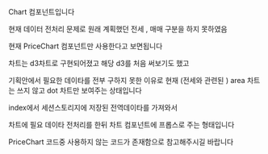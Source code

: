 Chart 컴포넌트입니다

현재 데이터 전처리 문제로 원래 계획했던 전세 , 매매 구분을 하지 못하였음

현재 PriceChart 컴포넌트만 사용한다고 보면됩니다

차트는 d3차트로 구현되어졌고 해당 d3를 처음 써보기도 했고

기획안에서 필요한 데이타를 전부 구하지 못한 이유로 
현재  (전세와 관련된 ) area 차트는 쓰지 않고 dot 차트만 보여주는 상태입니다

index에서 세션스토리지에 저장된 전역데이타를 가져와서

차트에 필요 데이타 전처리를 한뒤  차트 컴포넌트에 프롭스로 주는 형태입니다

PriceChart 코드중 사용하지 않는 코드가 존재함으로 참고해주시길 바랍니다
